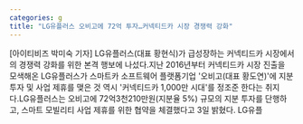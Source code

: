 ```yaml
---
categories: g
title: "LG유플러스 오비고에 72억 투자…커넥티드카 시장 경쟁력 강화"
---
```

[아이티비즈 박미숙 기자] LG유플러스(대표 황현식)가 급성장하는 커넥티드카 시장에서의 경쟁력 강화를 위한 본격 행보에 나섰다.지난 2016년부터 커넥티드카 시장 진출을 모색해온 LG유플러스가 스마트카 소프트웨어 플랫폼기업 &#39;오비고(대표 황도연)&#39;에 지분 투자 및 사업 제휴를 맺은 것 역시 &#39;커넥티드카 1,000만 시대&#39;를 정조준 한다는 취지다.LG유플러스는 오비고에 72억3천210만원(지분율 5%) 규모의 지분 투자를 단행하고, 스마트 모빌리티 사업 제휴를 위한 협약을 체결했다고 3일 밝혔다. LG유플